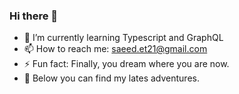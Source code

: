### Hi there 👋




- 🌱 I’m currently learning Typescript and GraphQL
- 📫 How to reach me: saeed.et21@gmail.com
- ⚡ Fun fact: Finally, you dream where you are now.
- 🔭 Below you can find my lates adventures.

